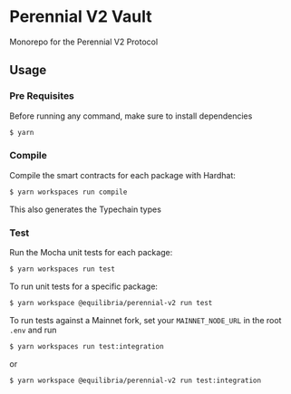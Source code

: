 # Perennial V2 Vault

Monorepo for the Perennial V2 Protocol

## Usage

### Pre Requisites

Before running any command, make sure to install dependencies

```sh
$ yarn
```

### Compile

Compile the smart contracts for each package with Hardhat:

```sh
$ yarn workspaces run compile
```

This also generates the Typechain types

### Test

Run the Mocha unit tests for each package:

```sh
$ yarn workspaces run test
```

To run unit tests for a specific package:

```sh
$ yarn workspace @equilibria/perennial-v2 run test
```

To run tests against a Mainnet fork, set your `MAINNET_NODE_URL` in the root `.env` and run

```sh
$ yarn workspaces run test:integration
```

or

```sh
$ yarn workspace @equilibria/perennial-v2 run test:integration
```
